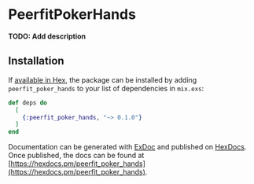 # PeerfitPokerHands

**TODO: Add description**

## Installation

If [available in Hex](https://hex.pm/docs/publish), the package can be installed
by adding `peerfit_poker_hands` to your list of dependencies in `mix.exs`:

```elixir
def deps do
  [
    {:peerfit_poker_hands, "~> 0.1.0"}
  ]
end
```

Documentation can be generated with [ExDoc](https://github.com/elixir-lang/ex_doc)
and published on [HexDocs](https://hexdocs.pm). Once published, the docs can
be found at [https://hexdocs.pm/peerfit_poker_hands](https://hexdocs.pm/peerfit_poker_hands).


